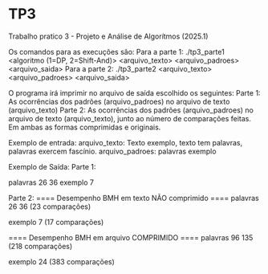 # TP3

Trabalho pratico 3 - Projeto e Análise de Algorítmos (2025.1)

Os comandos para as execuções são: 
Para a parte 1: ./tp3_parte1 <algoritmo (1=DP, 2=Shift-And)> <arquivo_texto> <arquivo_padroes> <arquivo_saida> <k>
Para a parte 2: ./tp3_parte2 <arquivo_texto> <arquivo_padroes> <arquivo_saida>

O programa irá imprimir no arquivo de saída escolhido os seguintes:
Parte 1: As ocorrências dos padrões (arquivo_padroes) no arquivo de texto (arquivo_texto)
Parte 2: As ocorrências dos padrões (arquivo_padroes) no arquivo de texto (arquivo_texto), junto ao número de comparações feitas. Em ambas as formas comprimidas e originais.

Exemplo de entrada:
arquivo_texto: 
Texto exemplo, texto tem palavras, palavras exercem fascínio.
arquivo_padroes:
palavras
exemplo

Exemplo de Saída:
Parte 1:

palavras 26 36
exemplo 7

Parte 2:
==== Desempenho BMH em texto NÃO comprimido ====
palavras 26 36
(23 comparações)

exemplo 7
(17 comparações)

==== Desempenho BMH em arquivo COMPRIMIDO ====
palavras 96 135
(218 comparações)

exemplo 24
(383 comparações)

